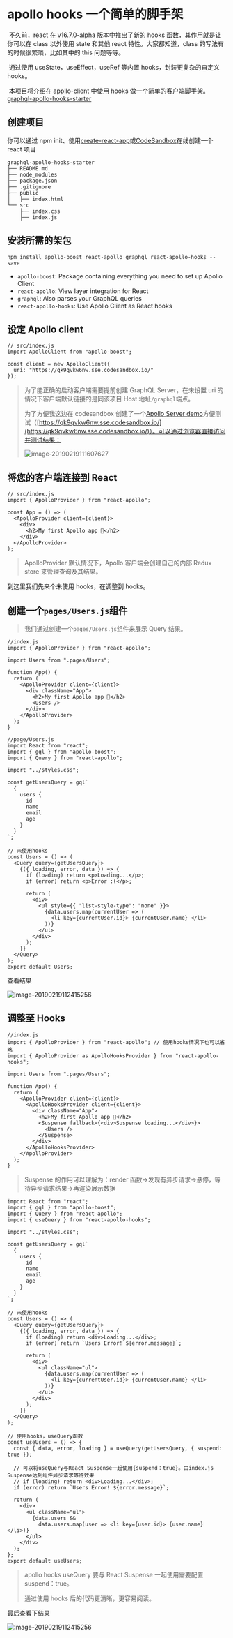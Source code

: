 # apollo hooks 一个简单的脚手架

​ 不久前，react 在 v16.7.0-alpha 版本中推出了新的 hooks 函数，其作用就是让你可以在 class 以外使用 state 和其他 react 特性。大家都知道，class 的写法有的时候很繁琐，比如其中的 this 问题等等。

​ 通过使用 useState，useEffect，useRef 等内置 hooks，封装更复杂的自定义 hooks。

​ 本项目将介绍在 appllo-client 中使用 hooks 做一个简单的客户端脚手架。[graphql-apollo-hooks-starter](https://github.com/eshun/graphql-apollo-hooks-starter)

## 创建项目

你可以通过 npm init、使用[create-react-app](https://github.com/facebook/create-react-app)或[CodeSandbox](https://codesandbox.io/dashboard/recent)在线创建一个 react 项目

```
graphql-apollo-hooks-starter
├── README.md
├── node_modules
├── package.json
├── .gitignore
├── public
│   ├── index.html
└── src
    ├── index.css
    ├── index.js
```

## 安装所需的架包

```
npm install apollo-boost react-apollo graphql react-apollo-hooks --save
```

- `apollo-boost`: Package containing everything you need to set up Apollo Client
- `react-apollo`: View layer integration for React
- `graphql`: Also parses your GraphQL queries
- `react-apollo-hooks`: Use Apollo Client as React hooks

## 设定 Apollo client

```
// src/index.js
import ApolloClient from "apollo-boost";

const client = new ApolloClient({
  uri: "https://qk9qvkw6nw.sse.codesandbox.io/"
});
```

> 为了能正确的启动客户端需要提前创建 GraphQL Server，在未设置 uri 的情况下客户端默认链接的是同该项目 Host 地址`/graphql`端点。
>
> 为了方便我这边在 codesandbox 创建了一个[Apollo Server demo](https://codesandbox.io/s/qk9qvkw6nw)方便测试（[https://qk9qvkw6nw.sse.codesandbox.io/](https://qk9qvkw6nw.sse.codesandbox.io/)）。可以通过浏览器直接访问并测试结果：
>
> ![image-20190219111607627](./images/image-20190219111607627.png)

## 将您的客户端连接到 React

```
// src/index.js
import { ApolloProvider } from "react-apollo";

const App = () => (
  <ApolloProvider client={client}>
    <div>
      <h2>My first Apollo app 🚀</h2>
    </div>
  </ApolloProvider>
);
```

> ApolloProvider 默认情况下，Apollo 客户端会创建自己的内部 Redux store 来管理查询及其结果。

到这里我们先来个未使用 hooks，在调整到 hooks。

## 创建一个`pages/Users.js`组件

> 我们通过创建一个`pages/Users.js`组件来展示 Query 结果。

```
//index.js
import { ApolloProvider } from "react-apollo";

import Users from ".pages/Users";

function App() {
  return (
    <ApolloProvider client={client}>
      <div className="App">
        <h2>My first Apollo app 🚀</h2>
        <Users />
      </div>
    </ApolloProvider>
  );
}
```

```
//page/Users.js
import React from "react";
import { gql } from "apollo-boost";
import { Query } from "react-apollo";

import "../styles.css";

const getUsersQuery = gql`
  {
    users {
      id
      name
      email
      age
    }
  }
`;

// 未使用hooks
const Users = () => (
  <Query query={getUsersQuery}>
    {({ loading, error, data }) => {
      if (loading) return <p>Loading...</p>;
      if (error) return <p>Error :(</p>;

      return (
        <div>
          <ul style={{ "list-style-type": "none" }}>
            {data.users.map(currentUser => (
              <li key={currentUser.id}> {currentUser.name} </li>
            ))}
          </ul>
        </div>
      );
    }}
  </Query>
);
export default Users;

```

查看结果

![image-20190219112415256](./images/image-20190219112415256.png)

## 调整至 Hooks

```
//index.js
import { ApolloProvider } from "react-apollo"; // 使用hooks情况下也可以省略
import { ApolloProvider as ApolloHooksProvider } from "react-apollo-hooks";

import Users from ".pages/Users";

function App() {
  return (
    <ApolloProvider client={client}>
      <ApolloHooksProvider client={client}>
        <div className="App">
          <h2>My first Apollo app 🚀</h2>
          <Suspense fallback={<div>Suspense loading...</div>}>
            <Users />
          </Suspense>
        </div>
      </ApolloHooksProvider>
    </ApolloProvider>
  );
}
```

> Suspense 的作用可以理解为：render 函数->发现有异步请求->悬停，等待异步请求结果->再渲染展示数据

```
import React from "react";
import { gql } from "apollo-boost";
import { Query } from "react-apollo";
import { useQuery } from "react-apollo-hooks";

import "../styles.css";

const getUsersQuery = gql`
  {
    users {
      id
      name
      email
      age
    }
  }
`;

// 未使用hooks
const Users = () => (
  <Query query={getUsersQuery}>
    {({ loading, error, data }) => {
      if (loading) return <div>Loading...</div>;
      if (error) return `Users Error! ${error.message}`;

      return (
        <div>
          <ul className="ul">
            {data.users.map(currentUser => (
              <li key={currentUser.id}> {currentUser.name} </li>
            ))}
          </ul>
        </div>
      );
    }}
  </Query>
);

// 使用hooks，useQuery函数
const useUsers = () => {
  const { data, error, loading } = useQuery(getUsersQuery, { suspend: true });

  // 可以将useQuery与React Suspense一起使用{suspend：true}。由index.js Suspense达到组件异步请求等待效果
  // if (loading) return <div>Loading...</div>;
  if (error) return `Users Error! ${error.message}`;

  return (
    <div>
      <ul className="ul">
        {data.users &&
          data.users.map(user => <li key={user.id}> {user.name} </li>)}
      </ul>
    </div>
  );
};
export default useUsers;

```

> apollo hooks useQuery 要与 React Suspense 一起使用需要配置 suspend：true。
>
> 通过使用 hooks 后的代码更清晰，更容易阅读。

最后查看下结果

![image-20190219112415256](./images/image-20190219112415256.png)
